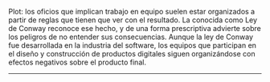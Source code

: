Plot: los oficios que implican trabajo en equipo suelen estar organizados a partir de reglas que tienen que ver con el resultado. La conocida como Ley de Conway reconoce ese hecho, y de una forma prescriptiva advierte sobre los peligros de no entender sus consecuencias. Aunque la ley de Conway fue desarrollada en la industria del software, los equipos que participan en el diseño y construcción de productos digitales siguen organizándose con efectos negativos sobre el producto final.

----------------------

# 